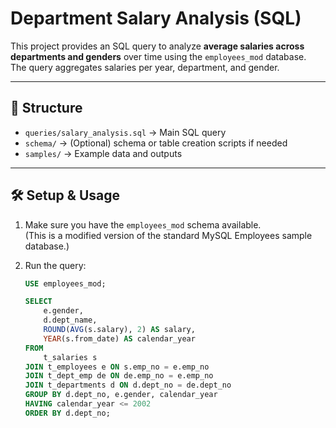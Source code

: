 # Department Salary Analysis (SQL)

This project provides an SQL query to analyze **average salaries across departments and genders** over time using the `employees_mod` database.  
The query aggregates salaries per year, department, and gender.

---

## 📂 Structure
- `queries/salary_analysis.sql` → Main SQL query
- `schema/` → (Optional) schema or table creation scripts if needed
- `samples/` → Example data and outputs

---

## 🛠️ Setup & Usage

1. Make sure you have the `employees_mod` schema available.  
   (This is a modified version of the standard MySQL Employees sample database.)

2. Run the query:

   ```sql
   USE employees_mod;

   SELECT
       e.gender,
       d.dept_name,
       ROUND(AVG(s.salary), 2) AS salary,
       YEAR(s.from_date) AS calendar_year
   FROM
       t_salaries s
   JOIN t_employees e ON s.emp_no = e.emp_no
   JOIN t_dept_emp de ON de.emp_no = e.emp_no
   JOIN t_departments d ON d.dept_no = de.dept_no
   GROUP BY d.dept_no, e.gender, calendar_year
   HAVING calendar_year <= 2002
   ORDER BY d.dept_no;
